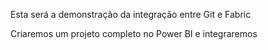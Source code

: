 Esta será a demonstração da integração entre Git e Fabric

Criaremos um projeto completo no Power BI e integraremos